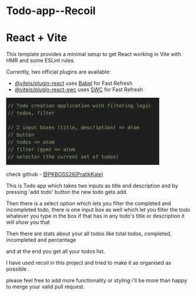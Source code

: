 # Todo-app--Recoil

# React + Vite

This template provides a minimal setup to get React working in Vite with HMR and some ESLint rules.

Currently, two official plugins are available:

- [@vitejs/plugin-react](https://github.com/vitejs/vite-plugin-react/blob/main/packages/plugin-react/README.md) uses [Babel](https://babeljs.io/) for Fast Refresh
- [@vitejs/plugin-react-swc](https://github.com/vitejs/vite-plugin-react-swc) uses [SWC](https://swc.rs/) for Fast Refresh

![alt text](<AssignmentSS.jpg>)

check github - [@PKBOSS26(PratikKale)](https://github.com/PKBOSS26)

This is Todo app which takes two inputs as title and description and by pressing 'add todo' button the new todo gets add.

Then there is a select option which lets you filter the completed and incompleted todo, there is one input box as well which let you filter the todo whatever you type in the box if that has in any todo's title or description it will show you that

Then there are stats about your all todos like total todos, completed, incompleted and percentage

and at the end you get all your todos list.

I have used recoil in this project and tried to make it as organised as possible .

please feel free to add more functionality or styling i'll be more than happy to merge your valid pull request.
